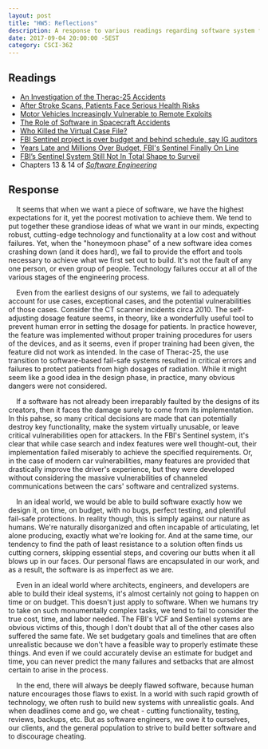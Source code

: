 ```yaml
---
layout: post
title: "HW5: Reflections"
description: A response to various readings regarding software system failures without appropriate backup protections.
date: 2017-09-04 20:00:00 -5EST
category: CSCI-362
---
```


## **Readings**
* <a href="http://stono.cs.cofc.edu/~bowring/classes/csci%20362/docs/Therac25Accidents.html" target="_blank">An Investigation of the Therac-25 Accidents</a>
* <a href="http://stono.cs.cofc.edu/~bowring/classes/csci%20362/docs/The%20Radiation%20Boom%20-%20After%20Stroke%20Scans,%20Patients%20Face%20Serious%20Health%20Risks%20-%20NYTimes.com.pdf" target="_blank">After Stroke Scans, Patients Face Serious
Health Risks</a>
* <a href="https://www.ic3.gov/media/2016/160317.aspx" target="_blank">Motor Vehicles Increasingly Vulnerable to Remote Exploits</a>
* <a href="http://stono.cs.cofc.edu/~bowring/classes/csci%20362/docs/levesonSoftwareAccidentsSpacecraft.pdf" target="_blank">The Role of Software in Spacecraft Accidents</a>
* <a href="http://stono.cs.cofc.edu/~bowring/classes/csci%20362/docs/SpectrumFBIcaseFileSytem.pdf" target="_blank">Who Killed the Virtual Case File?</a>
* <a href="http://www.washingtonpost.com/wp-dyn/content/article/2010/10/20/AR2010102006754.html" target="_blank">FBI Sentinel project is over budget and behind schedule, say IG auditors</a>
* <a href="https://www.pcmag.com/article2/0,2817,2407922,00.asp" target="_blank">Years Late and Millions Over Budget, FBI's Sentinel Finally On Line</a>
* <a href="https://spectrum.ieee.org/riskfactor/computing/it/fbis-500-million-sentinel-case-management-system-still-has-major-operational-kinks-ig-reports" target="_blank">FBI’s Sentinel System Still Not In Total Shape to Surveil</a>
* Chapters 13 & 14 of <a href="http://iansommerville.com/software-engineering-book/" target="_blank"><em>Software Engineering</em></a>

## **Response**
&nbsp;&nbsp;&nbsp;&nbsp;It seems that when we want a piece of software, we have the highest expectations for it, yet the poorest motivation to achieve them. We tend to put together these grandiose ideas of what we want in our minds, expecting robust, cutting-edge technology and functionality at a low cost and without failures. Yet, when the "honeymoon phase" of a new software idea comes crashing down (and it does hard), we fail to provide the effort and tools necessary to achieve what we first set out to build. It's not the fault of any one person, or even group of people. Technology failures occur at all of the various stages of the engineering process.

&nbsp;&nbsp;&nbsp;&nbsp;Even from the earliest designs of our systems, we fail to adequately account for use cases, exceptional cases, and the potential vulnerabilities of those cases. Consider the CT scanner incidents circa 2010. The self-adjusting dosage feature seems, in theory, like a wonderfully useful tool to prevent human error in setting the dosage for patients. In practice however, the feature was implemented without proper training procedures for users of the devices, and as it seems, even if proper training had been given, the feature did not work as intended. In the case of Therac-25, the use transition to software-based fail-safe systems resulted in critical errors and failures to protect patients from high dosages of radiation. While it might seem like a good idea in the design phase, in practice, many obvious dangers were not considered.

&nbsp;&nbsp;&nbsp;&nbsp;If a software has not already been irreparably faulted by the designs of its creators, then it faces the damage surely to come from its implementation. In this pahse, so many critical decisions are made that can potentially destroy key functionality, make the system virtually unusable, or leave critical vulnerabilities open for attackers. In the FBI's Sentinel system, it's clear that while case search and index features were well thought-out, their implementation failed miserably to achieve the specified requirements. Or, in the case of modern car vulnerabilities, many features are provided that drastically improve the driver's experience, but they were developed without considering the massive vulnerabilities of channeled communications between the cars' software and centralized systems.

&nbsp;&nbsp;&nbsp;&nbsp;In an ideal world, we would be able to build software exactly how we design it, on time, on budget, with no bugs, perfect testing, and plentiful fail-safe protections. In reality though, this is simply against our nature as humans. We're naturally disorganized and often incapable of articulating, let alone producing, exactly what we're looking for. And at the same time, our tendency to find the path of least resistance to a solution often finds us cutting corners, skipping essential steps, and covering our butts when it all blows up in our faces. Our personal flaws are encapsulated in our work, and as a result, the software is as imperfect as we are.

&nbsp;&nbsp;&nbsp;&nbsp;Even in an ideal world where architects, engineers, and developers are able to build their ideal systems, it's almost certainly not going to happen on time or on budget. This doesn't just apply to software. When we humans try to take on such monumentally complex tasks, we tend to fail to consider the true cost, time, and labor needed. The FBI's VCF and Sentinel systems are obvious victims of this, though I don't doubt that all of the other cases also suffered the same fate. We set budgetary goals and timelines that are often unrealistic because we don't have a feasible way to properly estimate these things. And even if we could accurately devise an estimate for budget and time, you can never predict the many failures and setbacks that are almost certain to arise in the process.

&nbsp;&nbsp;&nbsp;&nbsp;In the end, there will always be deeply flawed software, because human nature encourages those flaws to exist. In a world with such rapid growth of technology, we often rush to build new systems with unrealistic goals. And when deadlines come and go, we cheat - cutting functionality, testing, reviews, backups, etc. But as software engineers, we owe it to ourselves, our clients, and the general population to strive to build better software and to discourage cheating.
